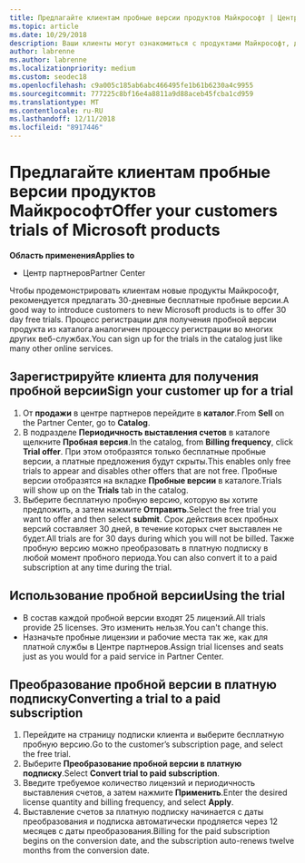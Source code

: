 ```yaml
---
title: Предлагайте клиентам пробные версии продуктов Майкрософт | Центр партнеров
ms.topic: article
ms.date: 10/29/2018
description: Ваши клиенты могут ознакомиться с продуктами Майкрософт, доступными по подписке, в течение 30 дней. Процесс регистрации для этих пробных версий в каталоге так же, как и многих других веб-службах.
author: labrenne
ms.author: labrenne
ms.localizationpriority: medium
ms.custom: seodec18
ms.openlocfilehash: c9a005c185ab6abc466495fe1b61b6230a4c9955
ms.sourcegitcommit: 777225c8bf16e4a8811a9d88aceb45fcba1cd959
ms.translationtype: MT
ms.contentlocale: ru-RU
ms.lasthandoff: 12/11/2018
ms.locfileid: "8917446"
---
```

# <a name="offer-your-customers-trials-of-microsoft-products"></a><span data-ttu-id="0b592-104">Предлагайте клиентам пробные версии продуктов Майкрософт</span><span class="sxs-lookup"><span data-stu-id="0b592-104">Offer your customers trials of Microsoft products</span></span>

**<span data-ttu-id="0b592-105">Область применения</span><span class="sxs-lookup"><span data-stu-id="0b592-105">Applies to</span></span>**

-  <span data-ttu-id="0b592-106">Центр партнеров</span><span class="sxs-lookup"><span data-stu-id="0b592-106">Partner Center</span></span>

<span data-ttu-id="0b592-107">Чтобы продемонстрировать клиентам новые продукты Майкрософт, рекомендуется предлагать 30-дневные бесплатные пробные версии.</span><span class="sxs-lookup"><span data-stu-id="0b592-107">A good way to introduce customers to new Microsoft products is to offer 30 day free trials.</span></span> <span data-ttu-id="0b592-108">Процесс регистрации для получения пробной версии продукта из каталога аналогичен процессу регистрации во многих других веб-службах.</span><span class="sxs-lookup"><span data-stu-id="0b592-108">You can sign up for the trials in the catalog just like many other online services.</span></span>  

## <a name="sign-your-customer-up-for-a-trial"></a><span data-ttu-id="0b592-109">Зарегистрируйте клиента для получения пробной версии</span><span class="sxs-lookup"><span data-stu-id="0b592-109">Sign your customer up for a trial</span></span>

1.  <span data-ttu-id="0b592-110">От **продажи** в центре партнеров перейдите в **каталог**.</span><span class="sxs-lookup"><span data-stu-id="0b592-110">From **Sell** on the Partner Center, go to **Catalog**.</span></span> 
2.  <span data-ttu-id="0b592-111">В подразделе **Периодичность выставления счетов** в каталоге щелкните **Пробная версия**.</span><span class="sxs-lookup"><span data-stu-id="0b592-111">In the catalog, from **Billing frequency**, click **Trial offer**.</span></span> <span data-ttu-id="0b592-112">При этом отобразятся только бесплатные пробные версии, а платные предложения будут скрыты.</span><span class="sxs-lookup"><span data-stu-id="0b592-112">This enables only free trials to appear and disables other offers that are not free.</span></span> <span data-ttu-id="0b592-113">Пробные версии отобразятся на вкладке **Пробные версии** в каталоге.</span><span class="sxs-lookup"><span data-stu-id="0b592-113">Trials will show up on the **Trials** tab in the catalog.</span></span>
3.  <span data-ttu-id="0b592-114">Выберите бесплатную пробную версию, которую вы хотите предложить, а затем нажмите **Отправить**.</span><span class="sxs-lookup"><span data-stu-id="0b592-114">Select the free trial you want to offer and then select **submit**.</span></span> <span data-ttu-id="0b592-115">Срок действия всех пробных версий составляет 30 дней, в течение которых счет выставлен не будет.</span><span class="sxs-lookup"><span data-stu-id="0b592-115">All trials are for 30 days during which you will not be billed.</span></span> <span data-ttu-id="0b592-116">Также пробную версию можно преобразовать в платную подписку в любой момент пробного периода.</span><span class="sxs-lookup"><span data-stu-id="0b592-116">You can also convert it to a paid subscription at any time during the trial.</span></span>

## <a name="using-the-trial"></a><span data-ttu-id="0b592-117">Использование пробной версии</span><span class="sxs-lookup"><span data-stu-id="0b592-117">Using the trial</span></span>

- <span data-ttu-id="0b592-118">В состав каждой пробной версии входят 25 лицензий.</span><span class="sxs-lookup"><span data-stu-id="0b592-118">All trials provide 25 licenses.</span></span> <span data-ttu-id="0b592-119">Это изменить нельзя.</span><span class="sxs-lookup"><span data-stu-id="0b592-119">You can't change this.</span></span>
- <span data-ttu-id="0b592-120">Назначьте пробные лицензии и рабочие места так же, как для платной службы в Центре партнеров.</span><span class="sxs-lookup"><span data-stu-id="0b592-120">Assign trial licenses and seats just as you would for a paid service in Partner Center.</span></span>

## <a name="converting-a-trial-to-a-paid-subscription"></a><span data-ttu-id="0b592-121">Преобразование пробной версии в платную подписку</span><span class="sxs-lookup"><span data-stu-id="0b592-121">Converting a trial to a paid subscription</span></span>

1.  <span data-ttu-id="0b592-122">Перейдите на страницу подписки клиента и выберите бесплатную пробную версию.</span><span class="sxs-lookup"><span data-stu-id="0b592-122">Go to the customer’s subscription page, and select the free trial.</span></span>
2.  <span data-ttu-id="0b592-123">Выберите **Преобразование пробной версии в платную подписку**.</span><span class="sxs-lookup"><span data-stu-id="0b592-123">Select **Convert trial to paid subscription**.</span></span>
3.  <span data-ttu-id="0b592-124">Введите требуемое количество лицензий и периодичность выставления счетов, а затем нажмите **Применить**.</span><span class="sxs-lookup"><span data-stu-id="0b592-124">Enter the desired license quantity and billing frequency, and select **Apply**.</span></span>
4.  <span data-ttu-id="0b592-125">Выставление счетов за платную подписку начинается с даты преобразования и подписка автоматически продляется через 12 месяцев с даты преобразования.</span><span class="sxs-lookup"><span data-stu-id="0b592-125">Billing for the paid subscription begins on the conversion date, and the subscription auto-renews twelve months from the conversion date.</span></span> 

